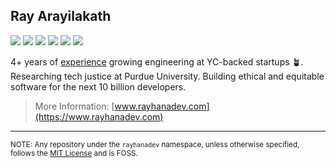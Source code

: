 ## Ray Arayilakath

[![](https://img.shields.io/badge/GitHub-100000?style=for-the-badge&logo=github&logoColor=white)](https://github.com/rayhanadev)
[![](https://img.shields.io/badge/Gmail-D14836?style=for-the-badge&logo=gmail&logoColor=white)](mailto:me@rayhanadev.com)
[![](https://img.shields.io/badge/LinkedIn-0077B5?style=for-the-badge&logo=linkedin&logoColor=white)](https://linkedin.com/in/rayhanadev)
[![](https://img.shields.io/badge/X-000000?style=for-the-badge&logo=x&logoColor=white)](https://x.com/rayhanadev)
[![](https://img.shields.io/badge/Bluesky-0285FF?logo=bluesky&logoColor=fff&style=for-the-badge)](https://bsky.app/profile/rayhanadev.com)
[![](https://img.shields.io/badge/RSS-FFA500?style=for-the-badge&logo=rss&logoColor=white)](https://www.rayhanadev.com/blog)

4+ years of [experience](https://www.rayhanadev.com/resume.pdf) growing engineering at YC-backed startups 🪴. Researching tech justice at Purdue University. Building ethical and equitable software for the next 10 billion developers.

> More Information: [www.rayhanadev.com](https://www.rayhanadev.com)

---

<sub>NOTE: Any repository under the `rayhanadev` namespace, unless otherwise specified, follows the [MIT License](https://opensource.org/license/mit) and is FOSS.<sub>

